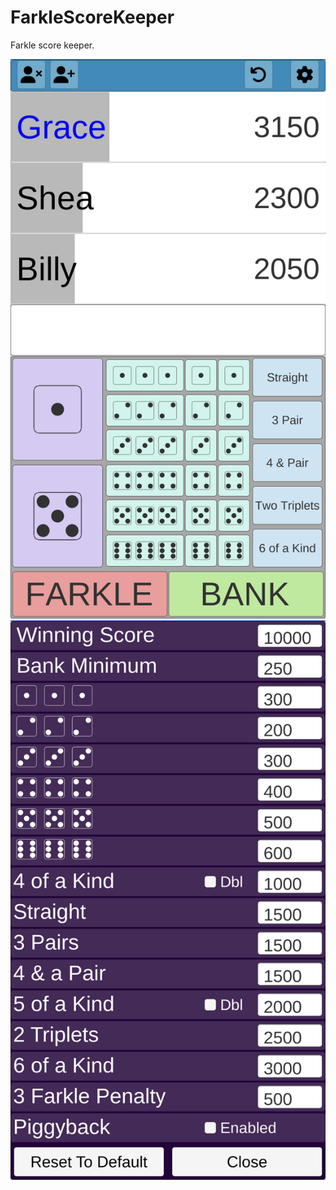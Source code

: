 # FarkleScoreKeeper

Farkle score keeper.    

![screenshot](screenshot.PNG)
![settings screenshot](settings_screenshot.PNG)